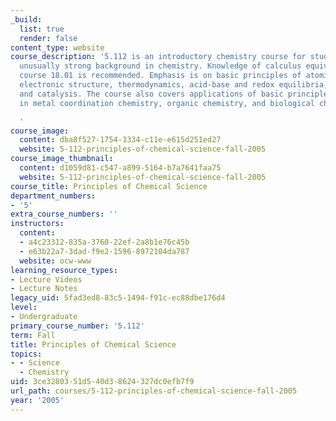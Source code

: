 ```yaml
---
_build:
  list: true
  render: false
content_type: website
course_description: '5.112 is an introductory chemistry course for students with an
  unusually strong background in chemistry. Knowledge of calculus equivalent to MIT
  course 18.01 is recommended. Emphasis is on basic principles of atomic and molecular
  electronic structure, thermodynamics, acid-base and redox equilibria, chemical kinetics,
  and catalysis. The course also covers applications of basic principles to problems
  in metal coordination chemistry, organic chemistry, and biological chemistry.

  '
course_image:
  content: dba8f527-1754-3334-c11e-e615d251ed27
  website: 5-112-principles-of-chemical-science-fall-2005
course_image_thumbnail:
  content: d1059d81-c547-a899-5164-b7a7641faa75
  website: 5-112-principles-of-chemical-science-fall-2005
course_title: Principles of Chemical Science
department_numbers:
- '5'
extra_course_numbers: ''
instructors:
  content:
  - a4c23312-835a-3760-22ef-2a8b1e76c45b
  - e63b22a7-3dad-f9e2-1596-8972104da787
  website: ocw-www
learning_resource_types:
- Lecture Videos
- Lecture Notes
legacy_uid: 5fad3ed8-83c5-1494-f91c-ec88dbe176d4
level:
- Undergraduate
primary_course_number: '5.112'
term: Fall
title: Principles of Chemical Science
topics:
- - Science
  - Chemistry
uid: 3ce32803-51d5-40d3-8624-327dc0efb7f9
url_path: courses/5-112-principles-of-chemical-science-fall-2005
year: '2005'
---
```

